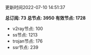 更新时间2022-07-10 14:51:37

**总订阅: 73**
**总节点: 3950**
**有效节点: 1728**
- v2ray节点: 100
- ss节点: 1213
- trojan节点: 176
- ssr节点: 239
